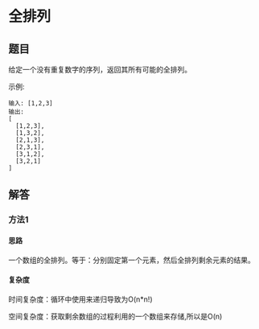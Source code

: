# 全排列

## 题目

给定一个没有重复数字的序列，返回其所有可能的全排列。

示例:

```
输入: [1,2,3]
输出:
[
  [1,2,3],
  [1,3,2],
  [2,1,3],
  [2,3,1],
  [3,1,2],
  [3,2,1]
]
```

## 解答

### 方法1

#### 思路

一个数组的全排列。等于：分别固定第一个元素，然后全排列剩余元素的结果。

#### 复杂度

时间复杂度：循环中使用来递归导致为O(n*n!)

空间复杂度：获取剩余数组的过程利用的一个数组来存储,所以是O(n)


